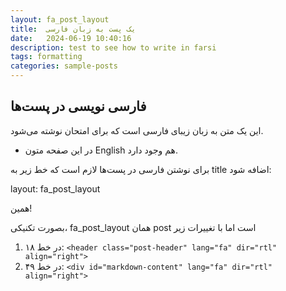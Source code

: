 ```yaml
---
layout: fa_post_layout
title:  یک پست به زبان فارسی
date:   2024-06-19 10:40:16
description: test to see how to write in farsi
tags: formatting
categories: sample-posts
---
```


## ‌فارسی نویسی در پست‌ها

این یک متن به زبان زیبای فارسی است که برای امتحان نوشته می‌شود. 
- در این صفحه متون English هم وجود دارد.

برای نوشتن فارسی در پست‌ها لازم است که خط زیر به title اضافه شود:

layout: fa_post_layout

همین!

بصورت تکنیکی، fa_post_layout همان post است اما با تغییرات زیر

1. در خط ۱۸:
      `<header class="post-header" lang="fa" dir="rtl" align="right">`
2. در خط ۴۹:
    `<div id="markdown-content" lang="fa" dir="rtl" align="right">`
